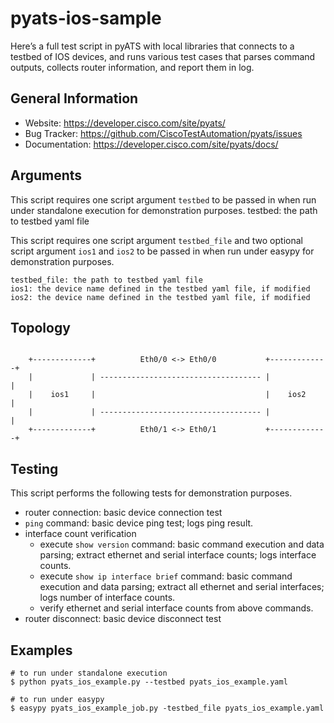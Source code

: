 # pyats-ios-sample
Here’s a full test script in pyATS with local libraries that connects to a
testbed of IOS devices, and runs various test cases that parses command outputs,
collects router information, and report them in log.

## General Information

- Website: https://developer.cisco.com/site/pyats/
- Bug Tracker: https://github.com/CiscoTestAutomation/pyats/issues
- Documentation: https://developer.cisco.com/site/pyats/docs/

## Arguments

This script requires one script argument `testbed` to be passed in when run
under standalone execution for demonstration purposes.
testbed: the path to testbed yaml file

This script requires one script argument `testbed_file` and two optional
script argument `ios1` and `ios2` to be passed in when run under easypy for
demonstration purposes.

    testbed_file: the path to testbed yaml file
    ios1: the device name defined in the testbed yaml file, if modified
    ios2: the device name defined in the testbed yaml file, if modified

## Topology

```

    +-------------+          Eth0/0 <-> Eth0/0           +-------------+
    |             | ------------------------------------ |             |
    |    ios1     |                                      |    ios2     |
    |             | ------------------------------------ |             |
    +-------------+          Eth0/1 <-> Eth0/1           +-------------+
```

## Testing

This script performs the following tests for demonstration purposes.

- router connection: basic device connection test
- `ping` command: basic device ping test; logs ping result.
- interface count verification
  - execute `show version` command: basic command execution and data
    parsing; extract ethernet and serial interface counts; logs interface
    counts.
  - execute `show ip interface brief` command: basic command execution and
    data parsing; extract all ethernet and serial interfaces; logs number of
    interface counts.
  - verify ethernet and serial interface counts from above commands.
- router disconnect: basic device disconnect test

## Examples

```
# to run under standalone execution
$ python pyats_ios_example.py --testbed pyats_ios_example.yaml

# to run under easypy
$ easypy pyats_ios_example_job.py -testbed_file pyats_ios_example.yaml
```
